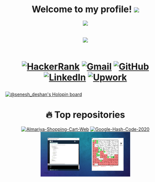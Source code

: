 <h1 align="center">
  Welcome to my profile!
  <img src="https://media.giphy.com/media/hvRJCLFzcasrR4ia7z/giphy.gif" width="28">
</h1>

<p align="center">
  <img src="https://komarev.com/ghpvc/?username=senesh-deshan&style=flat-square&color=40c463">
  <br><br><br>
  <a href="https://senesh.tech/">
    <img src="https://readme-typing-svg.herokuapp.com/?font=Indie+Flower&color=20b2aa&size=60&center=true&vCenter=true&width=900&height=100&lines=Hi+%F0%9F%91%8B+I'm+Senesh;An+XP+hunter+%F0%9F%98%8E">
  </a>
  <br><br>
</p>
<!-- 
<p align="center">
  <a href="https://github.com/senesh-deshan">
    <img alt="followers" title="Follow me on Github" src="https://custom-icon-badges.herokuapp.com/github/followers/senesh-deshan?color=236ad3&labelColor=1155ba&style=for-the-badge&logo=person-add&label=Follow&logoColor=white"/></a>
</p> -->

<h1 align="center">
  
[![HackerRank](https://img.shields.io/badge/-Hackerrank-2EC866?style=for-the-badge&logo=HackerRank&logoColor=white)](https://www.hackerrank.com/seneshdeshan)
[![Gmail](https://img.shields.io/badge/Gmail-D14836?style=for-the-badge&logo=gmail&logoColor=white)](mailto:seneshdeshan@gmail.com
)
[![GitHub](https://img.shields.io/badge/github-%23121011.svg?style=for-the-badge&logo=github&logoColor=white)](https://github.com/senesh-deshan)
[![LinkedIn](https://img.shields.io/badge/linkedin-%230077B5.svg?style=for-the-badge&logo=linkedin&logoColor=white)](https://www.linkedin.com/in/senesh-deshan
)
[![Upwork](https://img.shields.io/badge/UpWork-6FDA44?style=for-the-badge&logo=Upwork&logoColor=white)](https://www.upwork.com/o/profiles/users/~01cf16e481fea6043d/)
  
</h1>

[![@senesh_deshan's Holopin board](https://holopin.me/senesh_deshan)](https://holopin.io/@senesh_deshan)

<h1 align="center">
  🔥 Top repositories
</h1>
<div align="center">
<a href="https://github.com/senesh-deshan/Almariya-Shopping-Cart-Web"><img height="141" src="https://github.com/senesh-deshan/Almariya-Shopping-Cart-Web/raw/master/Banner.png" alt="Almariya-Shopping-Cart-Web"></a>
<a href="https://github.com/senesh-deshan/Google-Hash-Code-2020"><img height="141" src="https://github.com/senesh-deshan/Google-Hash-Code-2020/raw/v3/Images/More%20Pizza.jpg" alt="Google-Hash-Code-2020"></a>
<a href="https://github.com/senesh-deshan/Maze-Robot-Simulator"><img height="141" src="https://raw.githubusercontent.com/senesh-deshan/Maze-Robot-Simulator/master/images/repository-open-graph-template.jpg" alt="Maze-Robot-Simulator"></a>
</div>

<!--
**senesh-deshan/senesh-deshan** is a ✨ _special_ ✨ repository because its `README.md` (this file) appears on your GitHub profile.

Here are some ideas to get you started:

- 🔭 I’m currently working on ...
- 🌱 I’m currently learning ...
- 👯 I’m looking to collaborate on ...
- 🤔 I’m looking for help with ...
- 💬 Ask me about ...
- 📫 How to reach me: ...
- 😄 Pronouns: ...
- ⚡ Fun fact: ...
-->
